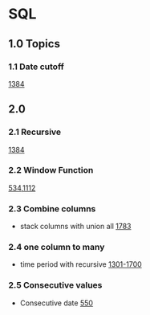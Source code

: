 # SQL

## 1.0 Topics
### 1.1 Date cutoff
[1384](1001-1300/1384Total_sales_amount_by_year.sql)














## 2.0
### 2.1 Recursive
[1384](1001-1300/1384Total_sales_amount_by_year.sql)

### 2.2 Window Function
[534](100-1000/534Game_play_analysis.sql),[1112](1001-1300/1112Highest_grade_for_each_student.sql)

### 2.3 Combine columns

* stack columns with union all [1783](1301-1700/1783.Grand_Slam_Titles.sql)

### 2.4 one column to many

* time period with recursive [1301-1700](1384Total_sales_amount_by_year.sql)

### 2.5 Consecutive values

* Consecutive date [550](100-1000/550.Game_play_analysis_IV.sql)
